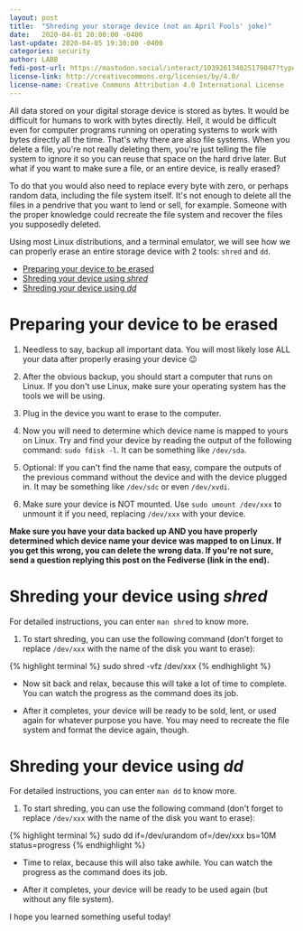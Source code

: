 ```yaml
---
layout: post
title:  "Shreding your storage device (not an April Fools' joke)"
date:   2020-04-01 20:00:00 -0400
last-update: 2020-04-05 19:30:00 -0400
categories: security
author: LABB
fedi-post-url: https://mastodon.social/interact/103926134025179047?type=reply
license-link: http://creativecommons.org/licenses/by/4.0/
license-name: Creative Commons Attribution 4.0 International License
---
```


All data stored on your digital storage device is stored as bytes. It would be difficult for humans to work with bytes directly. Hell, it would be difficult even for computer programs running on operating systems to work with bytes directly all the time. That's why there are also file systems. When you delete a file, you're not really deleting them, you're just telling the file system to ignore it so you can reuse that space on the hard drive later. But what if you want to make sure a file, or an entire device, is really erased?

To do that you would also need to replace every byte with zero, or perhaps random data, including the file system itself. It's not enough to delete all the files in a pendrive that you want to lend or sell, for example. Someone with the proper knowledge could recreate the file system and recover the files you supposedly deleted.

Using most Linux distributions, and a terminal emulator, we will see how we can properly erase an entire storage device with 2 tools: `shred` and `dd`.

* [Preparing your device to be erased](#preparation)
* [Shreding your device using *shred*](#shred)
* [Shreding your device using *dd*](#dd)

Preparing your device to be erased <a name="preparation"></a>
===

1. Needless to say, backup all important data. You will most likely lose ALL your data after properly erasing your device 😉 

2. After the obvious backup, you should start a computer that runs on Linux. If you don't use Linux, make sure your operating system has the tools we will be using. 

3. Plug in the device you want to erase to the computer. 

4. Now you will need to determine which device name is mapped to yours on Linux. Try and find your device by reading the output of the following command: `sudo fdisk -l`. It can be something like `/dev/sda`.

5. Optional: If you can't find the name that easy, compare the outputs of the previous command without the device and with the device plugged in. It may be something like `/dev/sdc` or even `/dev/xvdi`.

6. Make sure your device is NOT mounted. Use `sudo umount /dev/xxx` to unmount it if you need, replacing `/dev/xxx` with your device.

**Make sure you have your data backed up AND you have properly determined which device name your device was mapped to on Linux. If you get this wrong, you can delete the wrong data. If you're not sure, send a question replying this post on the Fediverse (link in the end).**

Shreding your device using *shred*<a name="shred"></a>
===

For detailed instructions, you can enter `man shred` to know more.

1. To start shreding, you can use the following command (don't forget to replace `/dev/xxx` with the name of the disk you want to erase):

{% highlight terminal %}
sudo shred -vfz /dev/xxx
{% endhighlight %}

* Now sit back and relax, because this will take a lot of time to complete. You can watch the progress as the command does its job.

* After it completes, your device will be ready to be sold, lent, or used again for whatever purpose you have. You may need to recreate the file system and format the device again, though.

Shreding your device using *dd*<a name="dd"></a>
===

For detailed instructions, you can enter `man dd` to know more.

1. To start shreding, you can use the following command (don't forget to replace `/dev/xxx` with the name of the disk you want to erase):

{% highlight terminal %}
sudo dd if=/dev/urandom of=/dev/xxx bs=10M status=progress
{% endhighlight %}

* Time to relax, because this will also take awhile. You can watch the progress as the command does its job.

* After it completes, your device will be ready to be used again (but without any file system).

I hope you learned something useful today!